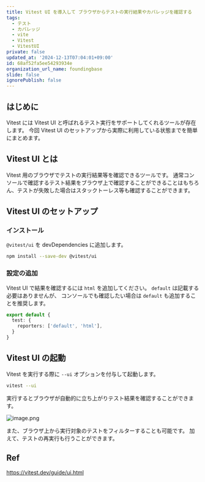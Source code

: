 ```yaml
---
title: Vitest UI を導入して ブラウザからテストの実行結果やカバレッジを確認する
tags:
  - テスト
  - カバレッジ
  - vite
  - Vitest
  - VitestUI
private: false
updated_at: '2024-12-13T07:04:01+09:00'
id: 68af52fa5ee54293934e
organization_url_name: foundingbase
slide: false
ignorePublish: false
---
```


## はじめに

Vitest には Vitest UI と呼ばれるテスト実行をサポートしてくれるツールが存在します。
今回 Vitest UI のセットアップから実際に利用している状態までを簡単にまとめます。

## Vitest UI とは

Vitest 用のブラウザでテストの実行結果等を確認できるツールです。
通常コンソールで確認するテスト結果をブラウザ上で確認することができることはもちろん、テストが失敗した場合はスタックトーレス等も確認することができます。

## Vitest UI のセットアップ

### インストール

`@vitest/ui` を devDependencies に追加します。

```sh
npm install --save-dev @vitest/ui
```

### 設定の追加

Vitest UI で結果を確認するには `html` を追加してください。
`default` は記載する必要はありませんが、 コンソールでも確認したい場合は `default` も追加することを推奨します。

```ts:vitest.config.ts
export default {
  test: {
    reporters: ['default', 'html'],
  }
}
```

## Vitest UI の起動

Vitest を実行する際に `--ui` オプションを付与して起動します。

```sh
vitest --ui
```

実行するとブラウザが自動的に立ち上がりテスト結果を確認することができます。

![image.png](https://qiita-image-store.s3.ap-northeast-1.amazonaws.com/0/55950/4ef1d617-bda9-9b42-f4a9-0fad559e8aa2.png)

また、ブラウザ上から実行対象のテストをフィルターすることも可能です。
加えて、テストの再実行も行うことができます。

## Ref

https://vitest.dev/guide/ui.html
